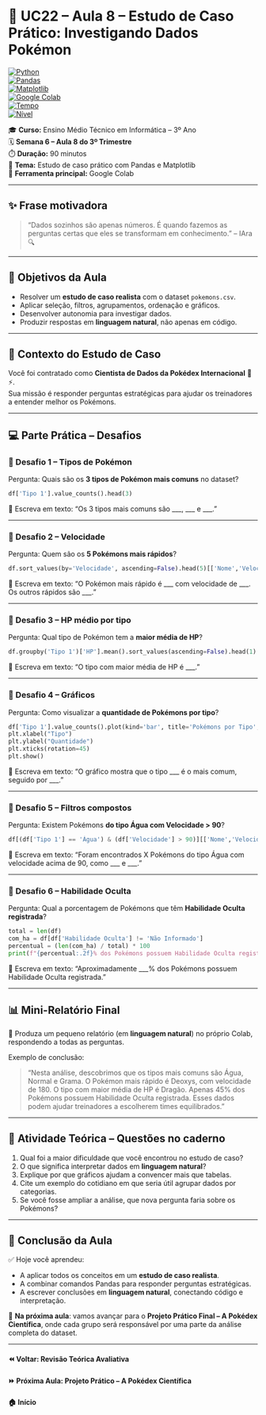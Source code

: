 # 📘 UC22 – Aula 8 – Estudo de Caso Prático: Investigando Dados Pokémon  

[![Python](https://img.shields.io/badge/Python-3.11+-blue?logo=python&logoColor=white)](https://www.python.org/)  
[![Pandas](https://img.shields.io/badge/Pandas-Analysis-green?logo=pandas)](https://pandas.pydata.org/)  
[![Matplotlib](https://img.shields.io/badge/Matplotlib-Gráficos-orange?logo=plotly)](https://matplotlib.org/)  
[![Google Colab](https://img.shields.io/badge/Google%20Colab-Notebook-yellow?logo=googlecolab)](https://colab.research.google.com/)  
[![Tempo](https://img.shields.io/badge/Duração-90%20min-red)]()  
[![Nível](https://img.shields.io/badge/Nível-Intermediário-purple)]()  

🎓 **Curso:** Ensino Médio Técnico em Informática – 3º Ano  
🗓️ **Semana 6 – Aula 8 do 3º Trimestre**  
⏱️ **Duração:** 90 minutos  
📍 **Tema:** Estudo de caso prático com Pandas e Matplotlib  
🐍 **Ferramenta principal:** Google Colab  

---

## ✨ Frase motivadora  

> “Dados sozinhos são apenas números. É quando fazemos as perguntas certas que eles se transformam em conhecimento.” – IAra 🔍  

---

## 🎯 Objetivos da Aula  

- Resolver um **estudo de caso realista** com o dataset `pokemons.csv`.  
- Aplicar seleção, filtros, agrupamentos, ordenação e gráficos.  
- Desenvolver autonomia para investigar dados.  
- Produzir respostas em **linguagem natural**, não apenas em código.  

---

## 🧠 Contexto do Estudo de Caso  

Você foi contratado como **Cientista de Dados da Pokédex Internacional** 📖⚡.  
Sua missão é responder perguntas estratégicas para ajudar os treinadores a entender melhor os Pokémons.  

---

## 💻 Parte Prática – Desafios  

### 🔹 Desafio 1 – Tipos de Pokémon  

Pergunta:  Quais são os **3 tipos de Pokémon mais comuns** no dataset?  
```python
df['Tipo 1'].value_counts().head(3)
```

📌 Escreva em texto: “Os 3 tipos mais comuns são ___, ___ e ___.”

------

### 🔹 Desafio 2 – Velocidade

Pergunta: Quem são os **5 Pokémons mais rápidos**?

```python
df.sort_values(by='Velocidade', ascending=False).head(5)[['Nome','Velocidade','Tipo 1']]
```

📌 Escreva em texto: “O Pokémon mais rápido é ___ com velocidade de ___. Os outros rápidos são ___.”

------

### 🔹 Desafio 3 – HP médio por tipo

Pergunta: Qual tipo de Pokémon tem a **maior média de HP**?

```python
df.groupby('Tipo 1')['HP'].mean().sort_values(ascending=False).head(1)
```

📌 Escreva em texto: “O tipo com maior média de HP é ___.”

------

### 🔹 Desafio 4 – Gráficos

Pergunta: Como visualizar a **quantidade de Pokémons por tipo**?

```python
df['Tipo 1'].value_counts().plot(kind='bar', title='Pokémons por Tipo', color='skyblue')
plt.xlabel("Tipo")
plt.ylabel("Quantidade")
plt.xticks(rotation=45)
plt.show()
```

📌 Escreva em texto: “O gráfico mostra que o tipo ___ é o mais comum, seguido por ___.”

------

### 🔹 Desafio 5 – Filtros compostos

Pergunta: Existem Pokémons **do tipo Água com Velocidade > 90**?

```python
df[(df['Tipo 1'] == 'Água') & (df['Velocidade'] > 90)][['Nome','Velocidade']]
```

📌 Escreva em texto: “Foram encontrados X Pokémons do tipo Água com velocidade acima de 90, como ___ e ___.”

------

### 🔹 Desafio 6 – Habilidade Oculta

Pergunta: Qual a porcentagem de Pokémons que têm **Habilidade Oculta registrada**?

```python
total = len(df)
com_ha = df[df['Habilidade Oculta'] != 'Não Informado']
percentual = (len(com_ha) / total) * 100
print(f"{percentual:.2f}% dos Pokémons possuem Habilidade Oculta registrada.")
```

📌 Escreva em texto: “Aproximadamente ___% dos Pokémons possuem Habilidade Oculta registrada.”

------

## 📊 Mini-Relatório Final

🎯 Produza um pequeno relatório (em **linguagem natural**) no próprio Colab, respondendo a todas as perguntas.

Exemplo de conclusão:

> “Nesta análise, descobrimos que os tipos mais comuns são Água, Normal e Grama. O Pokémon mais rápido é Deoxys, com velocidade de 180. O tipo com maior média de HP é Dragão. Apenas 45% dos Pokémons possuem Habilidade Oculta registrada. Esses dados podem ajudar treinadores a escolherem times equilibrados.”

------

## 💬 Atividade Teórica – Questões no caderno

1. Qual foi a maior dificuldade que você encontrou no estudo de caso?
2. O que significa interpretar dados em **linguagem natural**?
3. Explique por que gráficos ajudam a convencer mais que tabelas.
4. Cite um exemplo do cotidiano em que seria útil agrupar dados por categorias.
5. Se você fosse ampliar a análise, que nova pergunta faria sobre os Pokémons?

------

## 📎 Conclusão da Aula

✅ Hoje você aprendeu:

- A aplicar todos os conceitos em um **estudo de caso realista**.
- A combinar comandos Pandas para responder perguntas estratégicas.
- A escrever conclusões em **linguagem natural**, conectando código e interpretação.

🔮 **Na próxima aula**: vamos avançar para o **Projeto Prático Final – A Pokédex Científica**, onde cada grupo será responsável por uma parte da análise completa do dataset.

------

#### ⏪ Voltar: Revisão Teórica Avaliativa

#### ⏩ Próxima Aula: Projeto Prático – A Pokédex Científica

#### 🏠 Início